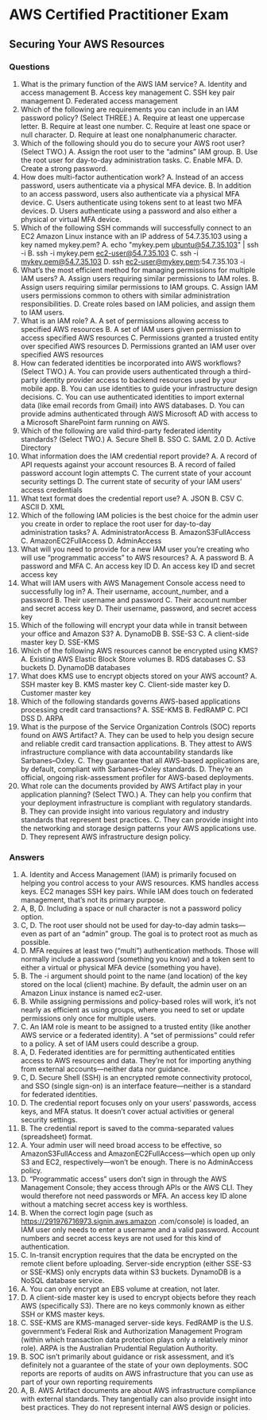 # AWS Certified Practitioner Exam

## Securing Your AWS Resources

### Questions
1. What is the primary function of the AWS IAM service?
   A. Identity and access management
   B. Access key management
   C. SSH key pair management
   D. Federated access management
2. Which of the following are requirements you can include in an IAM password policy?
   (Select THREE.)
   A. Require at least one uppercase letter.
   B. Require at least one number.
   C. Require at least one space or null character.
   D. Require at least one nonalphanumeric character.
3. Which of the following should you do to secure your AWS root user? (Select TWO.)
   A. Assign the root user to the “admins” IAM group.
   B. Use the root user for day-to-day administration tasks.
   C. Enable MFA.
   D. Create a strong password.
4. How does multi-factor authentication work?
   A. Instead of an access password, users authenticate via a physical MFA device.
   B. In addition to an access password, users also authenticate via a physical MFA device.
   C. Users authenticate using tokens sent to at least two MFA devices.
   D. Users authenticate using a password and also either a physical or virtual MFA device.
5. Which of the following SSH commands will successfully connect to an EC2 Amazon Linux
   instance with an IP address of 54.7.35.103 using a key named mykey.pem?
   A. echo "mykey.pem ubuntu@54.7.35.103" | ssh -i
   B. ssh -i mykey.pem ec2-user@54.7.35.103
   C. ssh -i mykey.pem@54.7.35.103
   D. ssh ec2-user@mykey.pem:54.7.35.103 -i
6. What’s the most efficient method for managing permissions for multiple IAM users?
   A. Assign users requiring similar permissions to IAM roles.
   B. Assign users requiring similar permissions to IAM groups.
   C. Assign IAM users permissions common to others with similar administration
   responsibilities.
   D. Create roles based on IAM policies, and assign them to IAM users.
7. What is an IAM role?
   A. A set of permissions allowing access to specified AWS resources
   B. A set of IAM users given permission to access specified AWS resources
   C. Permissions granted a trusted entity over specified AWS resources
   D. Permissions granted an IAM user over specified AWS resources
8. How can federated identities be incorporated into AWS workflows? (Select TWO.)
   A. You can provide users authenticated through a third-party identity provider access to
   backend resources used by your mobile app.
   B. You can use identities to guide your infrastructure design decisions.
   C. You can use authenticated identities to import external data (like email records from
   Gmail) into AWS databases.
   D. You can provide admins authenticated through AWS Microsoft AD with access to a
   Microsoft SharePoint farm running on AWS.
9. Which of the following are valid third-party federated identity standards? (Select TWO.)
   A. Secure Shell
   B. SSO
   C. SAML 2.0
   D. Active Directory
10. What information does the IAM credential report provide?
    A. A record of API requests against your account resources
    B. A record of failed password account login attempts
    C. The current state of your account security settings
    D. The current state of security of your IAM users’ access credentials
11. What text format does the credential report use?
    A. JSON
    B. CSV
    C. ASCII
    D. XML
12. Which of the following IAM policies is the best choice for the admin user you create in
    order to replace the root user for day-to-day administration tasks?
    A. AdministratorAccess
    B. AmazonS3FullAccess
    C. AmazonEC2FullAccess
    D. AdminAccess
13. What will you need to provide for a new IAM user you’re creating who will use “programmatic
    access” to AWS resources?
    A. A password
    B. A password and MFA
    C. An access key ID
    D. An access key ID and secret access key
14. What will IAM users with AWS Management Console access need to successfully log in?
    A. Their username, account_number, and a password
    B. Their username and password
    C. Their account number and secret access key
    D. Their username, password, and secret access key
15. Which of the following will encrypt your data while in transit between your office and
    Amazon S3?
    A. DynamoDB
    B. SSE-S3
    C. A client-side master key
    D. SSE-KMS
16. Which of the following AWS resources cannot be encrypted using KMS?
    A. Existing AWS Elastic Block Store volumes
    B. RDS databases
    C. S3 buckets
    D. DynamoDB databases
17. What does KMS use to encrypt objects stored on your AWS account?
    A. SSH master key
    B. KMS master key
    C. Client-side master key
    D. Customer master key
18. Which of the following standards governs AWS-based applications processing credit card
    transactions?
    A. SSE-KMS
    B. FedRAMP
    C. PCI DSS
    D. ARPA
19. What is the purpose of the Service Organization Controls (SOC) reports found on AWS
    Artifact?
    A. They can be used to help you design secure and reliable credit card transaction
    applications.
    B. They attest to AWS infrastructure compliance with data accountability standards like
    Sarbanes–Oxley.
    C. They guarantee that all AWS-based applications are, by default, compliant with
    Sarbanes–Oxley standards.
    D. They’re an official, ongoing risk-assessment profiler for AWS-based deployments.
20. What role can the documents provided by AWS Artifact play in your application planning?
    (Select TWO.)
    A. They can help you confirm that your deployment infrastructure is compliant with
    regulatory standards.
    B. They can provide insight into various regulatory and industry standards that represent
    best practices.
    C. They can provide insight into the networking and storage design patterns your AWS
    applications use.
    D. They represent AWS infrastructure design policy.

### Answers

1. A. Identity and Access Management (IAM) is primarily focused on helping you control
   access to your AWS resources. KMS handles access keys. EC2 manages SSH key pairs.
   While IAM does touch on federated management, that’s not its primary purpose.
2. A, B, D. Including a space or null character is not a password policy option.
3. C, D. The root user should not be used for day-to-day admin tasks—even as part of an
   “admin” group. The goal is to protect root as much as possible.
4. D. MFA requires at least two (“multi”) authentication methods. Those will normally
   include a password (something you know) and a token sent to either a virtual or physical
   MFA device (something you have).
5. B. The -i argument should point to the name (and location) of the key stored on the
   local (client) machine. By default, the admin user on an Amazon Linux instance is named
   ec2-user.
6. B. While assigning permissions and policy-based roles will work, it’s not nearly as efficient
   as using groups, where you need to set or update permissions only once for multiple users.
7. C. An IAM role is meant to be assigned to a trusted entity (like another AWS service or a
   federated identity). A “set of permissions” could refer to a policy. A set of IAM users could
   describe a group.
8. A, D. Federated identities are for permitting authenticated entities access to AWS resources
   and data. They’re not for importing anything from external accounts—neither data nor
   guidance.
9. C, D. Secure Shell (SSH) is an encrypted remote connectivity protocol, and SSO (single
   sign-on) is an interface feature—neither is a standard for federated identities.
10. D. The credential report focuses only on your users’ passwords, access keys, and MFA
    status. It doesn’t cover actual activities or general security settings.
11. B. The credential report is saved to the comma-separated values (spreadsheet) format.
12. A. Your admin user will need broad access to be effective, so AmazonS3FullAccess and
    AmazonEC2FullAccess—which open up only S3 and EC2, respectively—won’t be enough.
    There is no AdminAccess policy.
13. D. “Programmatic access” users don’t sign in through the AWS Management Console; they
    access through APIs or the AWS CLI. They would therefore not need passwords or MFA.
    An access key ID alone without a matching secret access key is worthless.
14. B. When the correct login page (such as https://291976716973.signin.aws.amazon
    .com/console) is loaded, an IAM user only needs to enter a username and a valid password.
    Account numbers and secret access keys are not used for this kind of authentication.
15. C. In-transit encryption requires that the data be encrypted on the remote client before
    uploading. Server-side encryption (either SSE-S3 or SSE-KMS) only encrypts data within S3
    buckets. DynamoDB is a NoSQL database service.
16. A. You can only encrypt an EBS volume at creation, not later.
17. D. A client-side master key is used to encrypt objects before they reach AWS (specifically S3).
    There are no keys commonly known as either SSH or KMS master keys.
18. C. SSE-KMS are KMS-managed server-side keys. FedRAMP is the U.S. government’s
    Federal Risk and Authorization Management Program (within which transaction
    data protection plays only a relatively minor role). ARPA is the Australian Prudential
    Regulation Authority.
19. B. SOC isn’t primarily about guidance or risk assessment, and it’s definitely not a
    guarantee of the state of your own deployments. SOC reports are reports of audits on AWS
    infrastructure that you can use as part of your own reporting requirements
20. A, B. AWS Artifact documents are about AWS infrastructure compliance with external
    standards. They tangentially can also provide insight into best practices. They do not
    represent internal AWS design or policies.